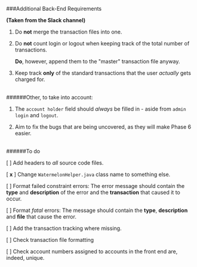 ###Additional Back-End Requirements

**(Taken from the Slack channel)**

1. Do **not** merge the transaction files into one.

2. Do **not** count login or logout when keeping track of the total number of transactions.

	**Do**, however, append them to the "master" transaction file anyway.

3. Keep track **only** of the standard transactions that the user *actually* gets charged for.

<br>
######Other, to take into account:

1. The `account holder` field should *always* be filled in - aside from `admin` `login` and `logout`.

2. Aim to fix the bugs that are being uncovered, as they will make Phase 6 easier.

<br>
######To do

[   ] Add headers to *all* source code files.

[ **x** ] Change `WatermelonHelper.java` class name to something else.

[   ] Format failed constraint errors: The error message should contain the **type** and **description** of the error and the **transaction** that caused it to occur.

[   ] Format *fatal* errors: The message should contain the **type**, **description** and **file** that cause the error.


[   ] Add the transaction tracking where missing.

[   ] Check transaction file formatting

[   ] Check account numbers assigned to accounts in the front end are, indeed, unique.

